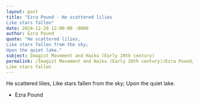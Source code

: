 ```yaml
---
layout: post
title: "Ezra Pound - He scattered lilies
Like stars fallen"
date: 2024-12-28 12:00:00 -0000
author: Ezra Pound
quote: "He scattered lilies,
Like stars fallen from the sky;
Upon the quiet lake."
subject: Imagist Movement and Haiku (Early 20th century)
permalink: /Imagist Movement and Haiku (Early 20th century)/Ezra Pound/Ezra Pound - He scattered lilies
Like stars fallen
---
```


He scattered lilies,
Like stars fallen from the sky;
Upon the quiet lake.

- Ezra Pound
